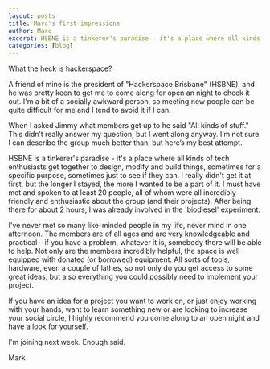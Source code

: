 ```yaml
---
layout: posts
title: Marc's first impressions
author: Marc
excerpt: HSBNE is a tinkerer's paradise - it's a place where all kinds of tech enthusiasts get together to design, modify and build things, sometimes for a specific purpose, sometimes just to see if they can.
categories: [blog]
---
```



What the heck is hackerspace?

A friend of mine is the president of "Hackerspace Brisbane" (HSBNE), and he was pretty keen to get me to come along for open an night to check it out. I'm a bit of a socially awkward person, so meeting new people can be quite difficult for me and I tend to avoid it if I can.

When I asked Jimmy what members get up to he said "All kinds of stuff." This didn’t really answer my question, but I went along anyway. I’m not sure I can describe the group much better than, but here’s my best attempt.

<!--break-->

HSBNE is a tinkerer's paradise - it's a place where all kinds of tech enthusiasts get together to design, modify and build things, sometimes for a specific purpose, sometimes just to see if they can. I really didn't get it at first, but the longer I stayed, the more I wanted to be a part of it. I must have met and spoken to at least 20 people, all of whom were all incredibly friendly and enthusiastic about the group (and their projects). After being there for about 2 hours, I was already involved in the 'biodiesel' experiment.

I've never met so many like-minded people in my life, never mind in one afternoon. The members are of all ages and are very knowledgeable and practical – if you have a problem, whatever it is, somebody there will be able to help.
Not only are the members incredibly helpful, the space is well equipped with donated (or borrowed) equipment. All sorts of tools, hardware, even a couple of lathes, so not only do you get access to some great ideas, but also everything you could possibly need to implement your project.

If you have an idea for a project you want to work on, or just enjoy working with your hands, want to learn something new or are looking to increase your social circle, I highly recommend you come along to an open night and have a look for yourself.


I'm joining next week. Enough said.


Mark
